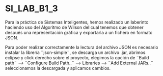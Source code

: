 # SI_LAB_B1_3

Para la práctica de Sistemas Inteligentes, hemos realizado un laberinto haciendo uso del Algoritmo de Wilson del cual tenemos que obtener después una representación gráfica y exportarla a un fichero en formato JSON.

Para poder realizar correctamente la lectura del archivo JSON es necesario instalar la librería ¨json-simple¨,
se descarga un archivo .jar, abrimos eclipse y click derecho sobre el proyecto,
elegimos la opción de ¨Build path¨ --> ¨Configure Build Path..¨ --> Libraries --> ¨Add External JARs..¨ seleccionamos la descargada y aplicamos cambios.
